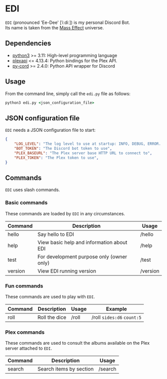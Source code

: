 # EDI

`EDI` (pronounced 'Ee-Dee' [ˈiːdiː]) is my personal Discord Bot.  
Its name is taken from the [Mass Effect](https://masseffect.fandom.com/wiki/EDI)
universe.

## Dependencies

- [python3](https://www.python.org/) >= 3.11: High-level programming language
- [plexapi](https://python-plexapi.readthedocs.io/en/latest/) <= 4.13.4: Python
bindings for the Plex API.
- [py-cord](https://docs.pycord.dev) >= 2.4.0: Python API wrapper for Discord

## Usage

From the command line, simply call the `edi.py` file as follows:

```cmd
python3 edi.py <json_configuration_file>
```

## JSON configuration file

`EDI` needs a JSON configuration file to start:

```json
{
    "LOG_LEVEL": "The log level to use at startup: INFO, DEBUG, ERROR...",
    "BOT_TOKEN": "The Discord bot token to use",
    "PLEX_BASEURL": "The Plex server base HTTP URL to connect to",
    "PLEX_TOKEN": "The Plex token to use",
}
```

## Commands

`EDI` uses slash commands.

### Basic commands

These commands are loaded by `EDI` in any circumstances.

| Command | Description                                | Usage    |
| ------- | ------------------------------------------ | -------- |
| hello   | Say hello to EDI                           | /hello   |
| help    | View basic help and information about EDI  | /help    |
| test    | For development purpose only (owner only)  | /test    |
| version | View EDI running version                   | /version |

### Fun commands

These commands are used to play with `EDI`.

| Command | Description   | Usage                 | Example                    |
| ------- | ------------- | --------------------- | -------------------------- |
| roll    | Roll the dice | /roll <sides> <count> | /roll `sides:d6` `count:5` |

### Plex commands

These commands are used to consult the albums available on the Plex server
attached to `EDI`.

| Command | Description             | Usage   |
| ------- | ----------------------- | ------- |
| search  | Search items by section | /search |
